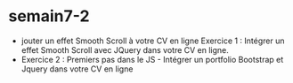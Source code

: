 # semain7-2
* jouter un effet Smooth Scroll à votre CV en ligne Exercice 1 : Intégrer un effet Smooth Scroll avec JQuery dans votre CV en ligne. 
* Exercice 2 : Premiers pas dans le JS - Intégrer un portfolio Bootstrap et Jquery dans votre CV en ligne
